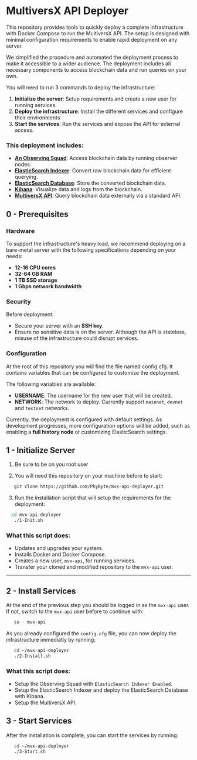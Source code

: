 # MultiversX API Deployer

This repository provides tools to quickly deploy a complete infrastructure with Docker Compose to run the MultiversX API. The setup is designed with minimal configuration requirements to enable rapid deployment on any server.

We simplified the procedure and automated the deployment process to make it accessible to a wider audience. The deployment includes all necessary components to access blockchain data and run queries on your own.

You will need to run 3 commands to deploy the infrastructure:
1. **Initialize the server**: Setup requirements and create a new user for running services.
2. **Deploy the infrastructure**: Install the different services and configure their environments
3. **Start the services**: Run the services and expose the API for external access.




### **This deployment includes:**
- [**An Observing Squad**](https://docs.multiversx.com/integrators/observing-squad ): Access blockchain data by running observer nodes.
- [**ElasticSearch Indexer**](https://docs.multiversx.com/sdk-and-tools/indexer/#observer-client): Convert raw blockchain data for efficient querying.
- [**ElasticSearch Database**](https://github.com/elastic/elasticsearch): Store the converted blockchain data.
- [**Kibana**](https://github.com/elastic/kibana): Visualize data and logs from the blockchain.
- [**MultiversX API**](https://docs.multiversx.com/sdk-and-tools/rest-api/multiversx-api/): Query blockchain data externally via a standard API.


## **0 - Prerequisites**

### **Hardware**
To support the infrastructure's heavy load, we recommend deploying on a bare-metal server with the following specifications depending on your needs:

- **12-16 CPU cores**
- **32-64 GB RAM**
- **1 TB SSD storage**
- **1 Gbps network bandwidth**

### **Security**
Before deployment:
- Secure your server with an **SSH key**.
- Ensure no sensitive data is on the server. Although the API is stateless, misuse of the infrastructure could disrupt services.

### **Configuration**
At the root of this repository you will find the file named config.cfg. It contains variables that can be configured to customize the deployment.

The following variables are available:
- **USERNAME**: The username for the new user that will be created.
- **NETWORK**: The network to deploy. Currently support `mainnet`, `devnet` and `testnet` networks.

Currently, the deployment is configured with default settings. As development progresses, more configuration options will be added, such as enabling a **full history node** or customizing ElasticSearch settings.

## **1 - Initialize Server**

1. Be sure to be on you root user

2. You will need this repository on your machine before to start:
```bash
   git clone https://github.com/PhyByte/mvx-api-deployer.git
```

3. Run the installation script that will setup the requirements for the deployment:
```bash
  cd mvx-api-deployer
   ./1-Init.sh
```

### **What this script does:**
- Updates and upgrades your system.
- Installs Docker and Docker Compose.
- Creates a new user, `mvx-api`, for running services.
- Transfer your cloned and modified repository to the `mvx-api` user.

---

## **2 - Install Services**

At the end of the previous step you should be logged in as the `mvx-api` user. If not, switch to the `mvx-api` user before to continue with:
```bash
   su - mvx-api
```

As you already configured the `config.cfg` file, you can now deploy the infrastructure immediatly by running: 
```bash
   cd ~/mvx-api-deployer
   ./2-Install.sh
 ```


### **What this script does:**
- Setup the Observing Squad with `ElasticSearch Indexer Enabled`.
- Setup the ElasticSearch Indexer and deploy the ElasticSearch Database with Kibana.
- Setup the MultiversX API.



## **3 - Start Services**

After the installation is complete, you can start the services by running:
```bash
   cd ~/mvx-api-deployer
   ./3-Start.sh
```

